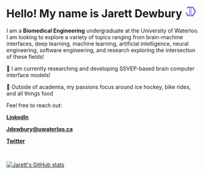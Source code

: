 # Hello! My name is Jarett Dewbury <img src="weblogo.png" width= 30px>

I am a **Biomedical Engineering** undergraduate at the University of Waterloo. 
I am looking to explore a variety of topics ranging from brain-machine interfaces, deep learning, machine learning, 
artificial intelligence, neural engineering, software engineering, and research exploring the intersection of these fields! 


🧠 I am currently researching and developing SSVEP-based brain computer interface models!


🏒 Outside of academia, my passions focus around ice hockey, bike rides, and all things food


Feel free to reach out:

[**LinkedIn**](https://www.linkedin.com/in/jarett-dewbury/) 

[**Jdewbury@uwaterloo.ca**](mailto:i7yu@uwaterloo.ca)

[**Twitter**](https://twitter.com/JarettDewbury)

<br>

[![Jarett's GitHub stats](https://github-readme-stats.vercel.app/api?username=jdewbury&show_icons=true&count_private=true&theme=midnight-purple)](https://github.com/jdewbury/github-readme-stats)

